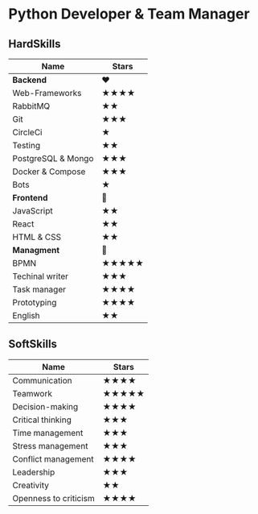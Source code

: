 #  __Python Developer & Team Manager__
## __HardSkills__ 
| Name | Stars |
| --------- | --------- |
| __Backend__ | ❤️
| Web-Frameworks | ★★★★
| RabbitMQ | ★★
| Git | ★★★
| CircleCi | ★
| Testing | ★★
| PostgreSQL & Mongo | ★★★
| Docker & Compose | ★★★
| Bots | ★
| __Frontend__ | 🦧
| JavaScript | ★★
| React | ★★
| HTML & CSS | ★★
| __Managment__ | 💬
| BPMN | ★★★★★
| Techinal writer | ★★★
| Task manager | ★★★★
| Prototyping | ★★★★
| English | ★★

## __SoftSkills__
| Name | Stars |
| --------- | --------- |
| Communication | ★★★★  
| Teamwork | ★★★★★
| Decision-making | ★★★★
| Critical thinking | ★★★
| Time management | ★★★
| Stress management | ★★★
| Conflict management | ★★★★
| Leadership | ★★★
| Creativity | ★★
| Openness to criticism | ★★★★
 
